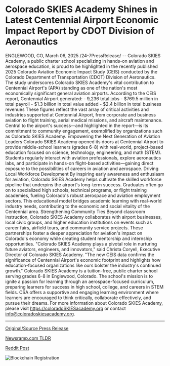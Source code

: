 # Colorado SKIES Academy Shines in Latest Centennial Airport Economic Impact Report by CDOT Division of Aeronautics

ENGLEWOOD, CO, March 06, 2025 /24-7PressRelease/ -- Colorado SKIES Academy, a public charter school specializing in hands-on aviation and aerospace education, is proud to be highlighted in the recently published 2025 Colorado Aviation Economic Impact Study (CEIS) conducted by the Colorado Department of Transportation (CDOT) Division of Aeronautics. The study underscores Colorado SKIES Academy's vital contribution to Centennial Airport's (APA) standing as one of the nation's most economically significant general aviation airports.  According to the CEIS report, Centennial Airport generated:  - 9,236 total jobs - $769.5 million in total payroll - $1.3 billion in total value added - $2.4 billion in total business revenues  These figures reflect the vast array of critical activities and industries supported at Centennial Airport, from corporate and business aviation to flight training, aerial medical missions, and aircraft maintenance. Central to the airport's success—and highlighted in the report—is its commitment to community engagement, exemplified by organizations such as Colorado SKIES Academy.  Empowering the Next Generation of Aviation Leaders Colorado SKIES Academy opened its doors at Centennial Airport to provide middle-school learners (grades 6–8) with real-world, project-based education focused on science, technology, engineering, and math (STEM). Students regularly interact with aviation professionals, explore aeronautics labs, and participate in hands-on flight-based activities—gaining direct exposure to the possibilities of careers in aviation and aerospace.  Driving Local Workforce Development By inspiring early awareness and enthusiasm for aviation, Colorado SKIES Academy helps cultivate the skilled workforce pipeline that underpins the airport's long-term success. Graduates often go on to specialized high schools, technical programs, or flight training academies, fueling Colorado's robust aerospace and aviation employment sectors. This educational model bridges academic learning with real-world industry needs, contributing to the economic and social vitality of the Centennial area.  Strengthening Community Ties Beyond classroom instruction, Colorado SKIES Academy collaborates with airport businesses, local civic groups, and higher education institutions on events such as career fairs, airfield tours, and community service projects. These partnerships foster a deeper appreciation for aviation's impact on Colorado's economy while creating student mentorship and internship opportunities.  "Colorado SKIES Academy plays a pivotal role in nurturing future aviators, engineers, and innovators," said Christa Coryell, Executive Director of Colorado SKIES Academy. "The new CEIS data confirms the significance of Centennial Airport's economic footprint and highlights how education-focused organizations like ours bolster the industry's continued growth."  Colorado SKIES Academy is a tuition-free, public charter school serving grades 6-8 in Englewood, Colorado. The school's mission is to ignite a passion for learning through an aerospace-focused curriculum, preparing learners for success in high school, college, and careers in STEM fields. CSA offers a supportive and engaging learning environment where learners are encouraged to think critically, collaborate effectively, and pursue their dreams.  For more information about Colorado SKIES Academy, please visit https://coloradoSKIESacademy.org or contact info@coloradoskiesacademy.org. 

---

[Original/Source Press Release](https://www.24-7pressrelease.com/press-release/520392/colorado-skies-academy-shines-in-latest-centennial-airport-economic-impact-report-by-cdot-division-of-aeronautics)
                    

[Newsramp.com TLDR](https://newsramp.com/curated-news/colorado-skies-academy-recognized-in-2025-colorado-aviation-economic-impact-study/6813d1c08bb7e78bab14f9dae2cd9155) 

 



[Reddit Post](https://www.reddit.com/r/Business_NewsRamp/comments/1j56a72/colorado_skies_academy_recognized_in_2025/) 



![Blockchain Registration](https://cdn.newsramp.app/24-7PressRelease/qrcode/253/6/zerouLif.webp)